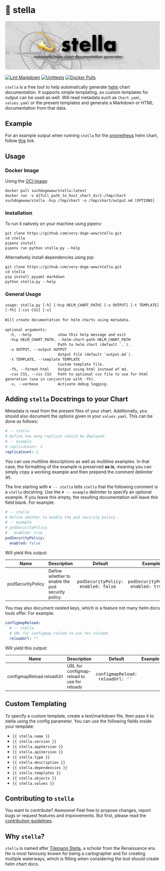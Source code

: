 # 💫 stella

![stella](https://github.com/very-doge-wow/stella/blob/main/stella.png?raw=true)

[![Lint Markdown](https://github.com/very-doge-wow/stella/actions/workflows/lintmarkdown.yml/badge.svg)](https://github.com/very-doge-wow/stella/actions/workflows/lintmarkdown.yml)
[![Unittests](https://github.com/very-doge-wow/stella/actions/workflows/unittest.yml/badge.svg)](https://github.com/very-doge-wow/stella/actions/workflows/unittest.yml)
[![Docker Pulls](https://img.shields.io/docker/pulls/suchdogewow/stella.svg)](https://hub.docker.com/r/suchdogewow/stella)

`stella` is a free tool to help automatically generate
[helm](https://helm.sh/) chart documentation.
It supports simple templating, so custom templates for output can be used as
well. Will read metadata such as `Chart.yaml`, `values.yaml` or the present
templates and generate a Markdown or HTML documentation from that data.

## Example

For an example output when running `stella` for the
[prometheus](https://github.com/prometheus-community/helm-charts/tree/main/charts/prometheus)
helm chart, follow
[this](https://github.com/very-doge-wow/stella/blob/main/EXAMPLE/prometheus.md)
link.

## Usage

### Docker Image

Using the [OCI image](https://hub.docker.com/r/suchdogewow/stella):

<!-- markdownlint-disable MD013 -->
```shell
docker pull suchdogewow/stella:latest
docker run -v ${full_path_to_host_chart_dir}:/tmp/chart suchdogewow/stella -hcp /tmp/chart -o /tmp/chart/output.md [OPTIONS]
```
<!-- markdownlint-enable MD013 -->

### Installation

To run it natively on your machine using pipenv:

```shell
git clone https://github.com/very-doge-wow/stella.git
cd stella
pipenv install
pipenv run python stella.py --help
```

Alternatively install dependencies using pip:

```shell
git clone https://github.com/very-doge-wow/stella.git
cd stella
pip install pyyaml markdown
python stella.py --help
```

### General Usage

<!-- markdownlint-disable MD013 -->
```text
usage: stella.py [-h] [-hcp HELM_CHART_PATH] [-o OUTPUT] [-t TEMPLATE] [-fh] [-css CSS] [-v]

Will create documentation for helm charts using metadata.

optional arguments:
  -h, --help            show this help message and exit
  -hcp HELM_CHART_PATH, --helm-chart-path HELM_CHART_PATH
                        Path to helm chart (default `.`).
  -o OUTPUT, --output OUTPUT
                        Output file (default `output.md`).
  -t TEMPLATE, --template TEMPLATE
                        Custom template file.
  -fh, --format-html    Output using html instead of md.
  -css CSS, --css CSS   Path to optional css file to use for html generation (use in conjunction with -fh).
  -v, --verbose         Activate debug logging.
```
<!-- markdownlint-enable MD013 -->

## Adding `stella` Docstrings to your Chart

Metadata is read from the present files of your chart.
Additionally, you should also document the options given
in your `values.yaml`. This can be done as follows:

```yaml
# -- stella
# Define how many replicas should be deployed.
# -- example
# replicaCount: 2
replicaCount: 1
```

You can use multiline descriptions as well as multiline
examples. In that case, the formatting of the example
is preserved **as is**, meaning you can simply copy
a working example and then prepend the comment delimiter (`#`).

The line starting with `# -- stella` tells `stella` that the following
comment is a `stella` docstring. Use the `# -- example` delimiter to
specify an optional example. If you leave this empty, the resulting
documentation will leave this field blank. For example:

```yaml
# -- stella
# Define whether to enable the pod security policy.
# -- example
# podSecurityPolicy:
#   enabled: true
podSecurityPolicy:
  enabled: false
```

Will yield this output:

| Name | Description | Default | Example |
|---|---|---|---| 
| podSecurityPolicy | Define whether to enable the pod security policy. | <pre>podSecurityPolicy:<br>  enabled: false<br></pre> | <pre>podSecurityPolicy:<br>  enabled: true<br></pre> |

You may also document nested keys, which is a feature not many helm docs tools offer. For example:

```yaml
configmapReload:
  # -- stella
  # URL for configmap-reload to use for reloads
  reloadUrl: ""
```

Will yield this output:

| Name | Description | Default | Example |
|---|---|---|---| 
| configmapReload.reloadUrl | URL for configmap-reload to use for reloads | <pre>configmapReload:<br>  reloadUrl: ''<br></pre> |  |

## Custom Templating

To specify a custom template, create a text/markdown file, then pass it to
stella using the config parameter.
You can use the following fields inside your template:

* `{{ stella.name }}`
* `{{ stella.version }}`
* `{{ stella.appVersion }}`
* `{{ stella.apiVersion }}`
* `{{ stella.type }}`
* `{{ stella.description }}`
* `{{ stella.dependencies }}`
* `{{ stella.templates }}`
* `{{ stella.objects }}`
* `{{ stella.values }}`

## Contributing to `stella`

You want to contribute? Awesome!
Feel free to propose changes, report bugs or request features and
improvements. But first, please read the
[contribution guidelines](https://github.com/very-doge-wow/stella/blob/main/CONTRIBUTING.md).

## Why `stella`?

`stella` is named after
[Tilemann Stella](https://de.wikipedia.org/wiki/Tilemann_Stella),
a scholar from the Renaissance era.
He is most famously known for being a cartographer and for creating
multiple waterways, which is fitting when considering the tool should
create helm chart docs.
